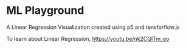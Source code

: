 # ML Playground

A Linear Regression Visualization created using p5 and tensforflow.js 

To learn about Linear Regression, https://youtu.be/nk2CQITm_eo